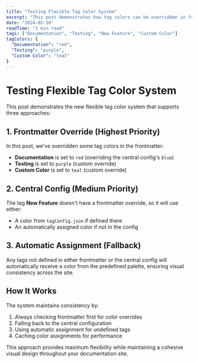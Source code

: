 ```yaml
---
title: "Testing Flexible Tag Color System"
excerpt: "This post demonstrates how tag colors can be overridden in frontmatter while maintaining consistency across the site."
date: "2024-02-10"
readTime: "3 min read"
tags: ["Documentation", "Testing", "New Feature", "Custom Color"]
tagColors: {
  "Documentation": "red",
  "Testing": "purple",
  "Custom Color": "teal"
}
---
```


# Testing Flexible Tag Color System

This post demonstrates the new flexible tag color system that supports three approaches:

## 1. Frontmatter Override (Highest Priority)

In this post, we've overridden some tag colors in the frontmatter:
- **Documentation** is set to `red` (overriding the central config's `blue`)
- **Testing** is set to `purple` (custom override)
- **Custom Color** is set to `teal` (custom override)

## 2. Central Config (Medium Priority)

The tag **New Feature** doesn't have a frontmatter override, so it will use either:
- A color from `tagConfig.json` if defined there
- An automatically assigned color if not in the config

## 3. Automatic Assignment (Fallback)

Any tags not defined in either frontmatter or the central config will automatically receive a color from the predefined palette, ensuring visual consistency across the site.

## How It Works

The system maintains consistency by:
1. Always checking frontmatter first for color overrides
2. Falling back to the central configuration
3. Using automatic assignment for undefined tags
4. Caching color assignments for performance

This approach provides maximum flexibility while maintaining a cohesive visual design throughout your documentation site.